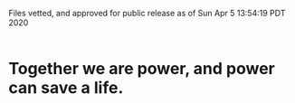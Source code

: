 Files vetted, and approved for public release as of Sun Apr  5 13:54:19 PDT 2020<br><br><h1>Together we are power, and power can save a life.</h1>
